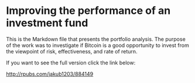 # Improving the performance of an investment fund
This is the Markdown file that presents the portfolio analysis. The purpose of the work was to investigate 
if Bitcoin is a good opportunity to invest from the viewpoint of risk, effectiveness, and rate of return.

If you want to see the full version click the link below:

http://rpubs.com/jakub1203/884149
